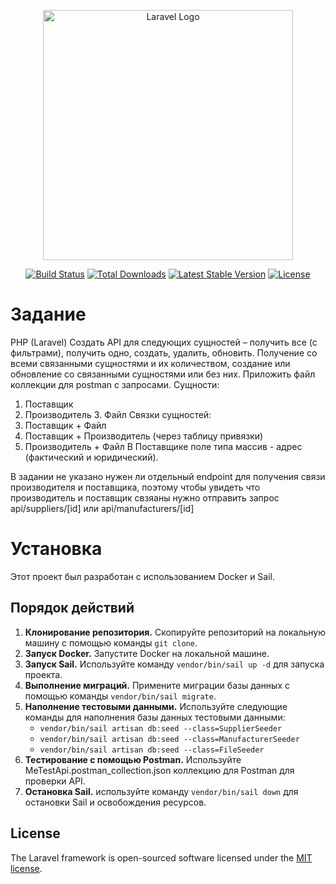 <p align="center"><a href="https://laravel.com" target="_blank"><img src="https://raw.githubusercontent.com/laravel/art/master/logo-lockup/5%20SVG/2%20CMYK/1%20Full%20Color/laravel-logolockup-cmyk-red.svg" width="400" alt="Laravel Logo"></a></p>

<p align="center">
<a href="https://github.com/laravel/framework/actions"><img src="https://github.com/laravel/framework/workflows/tests/badge.svg" alt="Build Status"></a>
<a href="https://packagist.org/packages/laravel/framework"><img src="https://img.shields.io/packagist/dt/laravel/framework" alt="Total Downloads"></a>
<a href="https://packagist.org/packages/laravel/framework"><img src="https://img.shields.io/packagist/v/laravel/framework" alt="Latest Stable Version"></a>
<a href="https://packagist.org/packages/laravel/framework"><img src="https://img.shields.io/packagist/l/laravel/framework" alt="License"></a>
</p>

# Задание
PHP (Laravel)
Создать API для следующих сущностей – получить все (с фильтрами), получить одно, создать, удалить, обновить. Получение со всеми связанными сущностями и их количеством, создание или обновление со связанными сущностями или без них. Приложить файл коллекции для postman с запросами.
Сущности:
1. Поставщик
2. Производитель 3. Файл
Связки сущностей:
1. Поставщик + Файл
2. Поставщик + Производитель (через таблицу привязки)
3. Производитель + Файл
В Поставщике поле типа массив - адрес (фактический и юридический).




В задании не указано нужен ли отдельный endpoint для получения связи производителя и поставщика, поэтому чтобы увидеть что производитель и поставщик свзяаны нужно отправить запрос api/suppliers/[id] или api/manufacturers/[id]

# Установка

Этот проект был разработан с использованием Docker и Sail.

## Порядок действий

1. **Клонирование репозитория.** Скопируйте репозиторий на локальную машину с помощью команды `git clone`.
2. **Запуск Docker.** Запустите Docker на локальной машине.
3. **Запуск Sail.** Используйте команду `vendor/bin/sail up -d` для запуска проекта.
4. **Выполнение миграций.** Примените миграции базы данных с помощью команды `vendor/bin/sail migrate`.
5. **Наполнение тестовыми данными.** Используйте следующие команды для наполнения базы данных тестовыми данными:
    - `vendor/bin/sail artisan db:seed --class=SupplierSeeder`
    - `vendor/bin/sail artisan db:seed --class=ManufacturerSeeder`
    - `vendor/bin/sail artisan db:seed --class=FileSeeder`
6. **Тестирование с помощью Postman.** Используйте MeTestApi.postman_collection.json коллекцию для Postman для проверки API.
7. **Остановка Sail.**  используйте команду `vendor/bin/sail down` для остановки Sail и освобождения ресурсов.

## License

The Laravel framework is open-sourced software licensed under the [MIT license](https://opensource.org/licenses/MIT).
